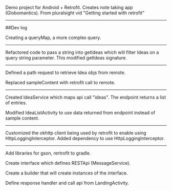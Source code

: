 Demo project for Android + Retrofit. Creates note taking app (Globomantics).
From pluralsight vid "Getting started with retrofit"

-------------------------------------------------------------------
##Dev log

Creating a queryMap, a more complex query.

-------------------------------------------------------------------
Refactored code to pass a string into getIdeas which will filter Ideas on a query string parameter.
    This modified getIdeas signature. 

-------------------------------------------------------------------
Defined a path request to retrieve Idea objs from remote.

Replaced sampleContent with retrofit call to remote.

-------------------------------------------------------------------

Created IdeaService which maps api call "ideas". The endpoint returns a list of entries.

Modified IdeaListActivity to use data returned from endpoint instead of sample content.


-------------------------------------------------------------------

Customized the okhttp client being used by retrofit to enable using HttpLoggingInterceptor.
    Added dependency to use HttpLoggingInterceptor.

-------------------------------------------------------------------
Add libraries for gson, rertrofit to gradle.

Create interface which defines RESTApi (MessageService).

Create a builder that will create instances of the interface.

Define response handler and call api from LandingActivity.